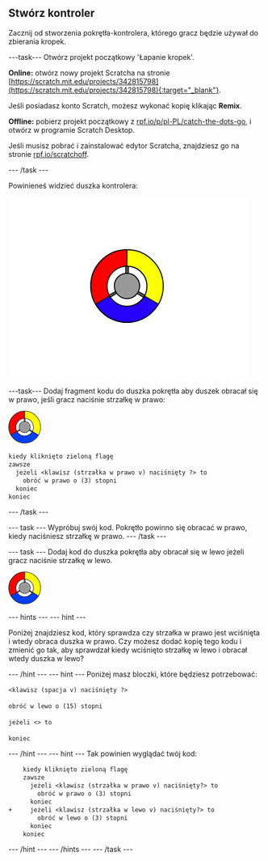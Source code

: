 ## Stwórz kontroler

Zacznij od stworzenia pokrętła-kontrolera, którego gracz będzie używał do zbierania kropek.

---task--- Otwórz projekt początkowy 'Łapanie kropek'.

**Online:** otwórz nowy projekt Scratcha na stronie [https://scratch.mit.edu/projects/342815798](https://scratch.mit.edu/projects/342815798){:target="_blank"}.

Jeśli posiadasz konto Scratch, możesz wykonać kopię klikając **Remix**.

**Offline:** pobierz projekt początkowy z [rpf.io/p/pl-PL/catch-the-dots-go](https://rpf.io/p/pl-PL/catch-the-dots-go), i otwórz w programie Scratch Desktop.

Jeśli musisz pobrać i zainstalować edytor Scratcha, znajdziesz go na stronie [rpf.io/scratchoff](https://rpf.io/scratchoff).

--- /task ---

Powinieneś widzieć duszka kontrolera:

![zrzut ekranu](images/dots-controller.png)

---task--- Dodaj fragment kodu do duszka pokrętła aby duszek obracał się w prawo, jeśli gracz naciśnie strzałkę w prawo:

![Duszek pokrętła](images/controller-sprite.png)

```blocks3
kiedy kliknięto zieloną flagę
zawsze 
  jeżeli <klawisz (strzałka w prawo v) naciśnięty ?> to 
    obróć w prawo o (3) stopni
  koniec
koniec
```

--- /task ---

--- task --- Wypróbuj swój kod. Pokrętło powinno się obracać w prawo, kiedy naciśniesz strzałkę w prawo. --- /task ---

--- task --- Dodaj kod do duszka pokrętła aby obracał się w lewo jeżeli gracz naciśnie strzałkę w lewo.

![Duszek pokrętła](images/controller-sprite.png)

--- hints ---
 --- hint ---

Poniżej znajdziesz kod, który sprawdza czy strzałka w prawo jest wciśnięta i wtedy obraca duszka w prawo. Czy możesz dodać kopię tego kodu i zmienić go tak, aby sprawdzał kiedy wciśnięto strzałkę w lewo i obracał wtedy duszka w lewo?

--- /hint --- --- hint --- Poniżej masz bloczki, które będziesz potrzebować:

```blocks3
<klawisz (spacja v) naciśnięty ?>

obróć w lewo o (15) stopni

jeżeli <> to

koniec
```

--- /hint --- --- hint --- Tak powinien wyglądać twój kod:

```blocks3
    kiedy kliknięto zieloną flagę
    zawsze 
      jeżeli <klawisz (strzałka w prawo v) naciśnięty?> to 
        obróć w prawo o (3) stopni
      koniec
+     jeżeli <klawisz (strzałka w lewo v) naciśnięty?> to 
        obróć w lewo o (3) stopni
      koniec
    koniec
```

--- /hint --- --- /hints --- --- /task ---
